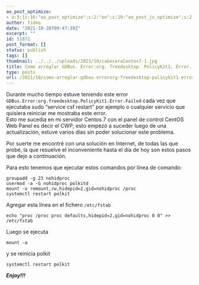 ```yaml
---
ao_post_optimize:
- a:5:{s:16:"ao_post_optimize";s:2:"on";s:19:"ao_post_js_optimize";s:2:"on";s:20:"ao_post_css_optimize";s:2:"on";s:12:"ao_post_ccss";s:2:"on";s:16:"ao_post_lazyload";s:2:"on";}
author: fideo
date: "2021-10-28T09:47:39Z"
excerpt: ""
id: 51872
post_format: []
status: publish
tags: []
thumbnail: ../../../uploads/2021/10/cabeceraCentos7-1.jpg
title: Como arreglar GDBus. Error:org. freedesktop. PolicyKit1. Error. Failed
type: posts
url: /2021/10/como-arreglar-gdbus-errororg-freedesktop-policykit1-error-failed.html
---
```


Durante mucho tiempo estuve teniendo este error `GDBus.Error:org.freedesktop.PolicyKit1.Error.Failed` cada vez que ejecutaba sudo “service csf restart” por ejemplo o cualquier servicio que quisiera reiniciar me mostraba este error.  
Esto me sucedía en mi servidor Centos 7 con el panel de control CentOS Web Panel es decir el CWP; esto empezó a suceder luego de una actualización, estuve varios días sin poder solucionar este problema.

Por suerte me encontré con una solución en Internet, de todas las que probé, la que resuelve el inconveniente hasta el día de hoy son estos pasos que dejo a continuación.

Para esto tenemos que ejecutar estos comandos por línea de comando:

```
groupadd -g 23 nohidproc
usermod -a -G nohidproc polkitd
mount -o remount,rw,hidepid=2,gid=nohidproc /proc
systemctl restart polkit
```

Agregar esta línea en el fichero `/etc/fstab`

```
echo "proc /proc proc defaults,hidepid=2,gid=nohidproc 0 0" >> /etc/fstab
```

Luego se ejecuta

```
mount -a
```

y se reinicia polkit

```
systemctl restart polkit
```

***Enjoy!!!***